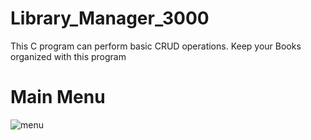 # Library_Manager_3000

This C program can perform basic CRUD operations. Keep your Books organized with this program

# Main Menu
![menu](https://github.com/GiorgosPsyllas/Library_Manager_3000/assets/154823468/dffad0cc-1901-4cef-8d85-ebb88b07844e)
